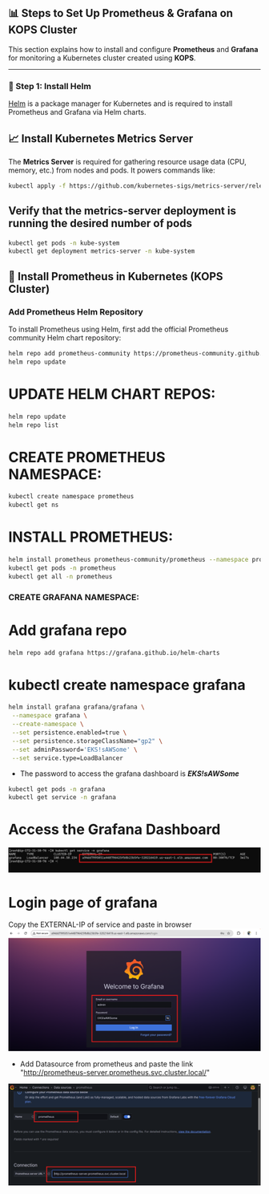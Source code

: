 ## 📊 Steps to Set Up Prometheus & Grafana on KOPS Cluster

This section explains how to install and configure **Prometheus** and **Grafana** for monitoring a Kubernetes cluster created using **KOPS**.

---

### 🔧 Step 1: Install Helm

[Helm](https://helm.sh/docs/intro/install/) is a package manager for Kubernetes and is required to install Prometheus and Grafana via Helm charts.



## 📈 Install Kubernetes Metrics Server

The **Metrics Server** is required for gathering resource usage data (CPU, memory, etc.) from nodes and pods. It powers commands like:

```bash
kubectl apply -f https://github.com/kubernetes-sigs/metrics-server/releases/latest/download/components.yaml
```

## Verify that the metrics-server deployment is running the desired number of pods 
```bash
kubectl get pods -n kube-system
kubectl get deployment metrics-server -n kube-system
```

## 📡 Install Prometheus in Kubernetes (KOPS Cluster)

### Add Prometheus Helm Repository

To install Prometheus using Helm, first add the official Prometheus community Helm chart repository:

```bash
helm repo add prometheus-community https://prometheus-community.github.io/helm-charts
helm repo update
```
# UPDATE HELM CHART REPOS:  
```bash
helm repo update
helm repo list
```

# CREATE PROMETHEUS NAMESPACE:
```bash
kubectl create namespace prometheus
kubectl get ns
```

# INSTALL PROMETHEUS:
```bash
helm install prometheus prometheus-community/prometheus --namespace prometheus --set alertmanager.persistentVolume.storageClass="gp2" --set server.persistentVolume.storageClass="gp2"
kubectl get pods -n prometheus
kubectl get all -n prometheus
```

 ### CREATE GRAFANA NAMESPACE:
# Add grafana repo
 ```bash
helm repo add grafana https://grafana.github.io/helm-charts
```
 
 # kubectl create namespace grafana
 ```bash
helm install grafana grafana/grafana \
  --namespace grafana \
  --create-namespace \
  --set persistence.enabled=true \
  --set persistence.storageClassName="gp2" \
  --set adminPassword='EKS!sAWSome' \
  --set service.type=LoadBalancer
```
- The password to access the grafana dashboard is ***EKS!sAWSome***  
```bash
kubectl get pods -n grafana
kubectl get service -n grafana
```

# Access the Grafana Dashboard
![Grafana Login](assets/grafana_elb.png)

# Login page of grafana  
Copy the EXTERNAL-IP of service and paste in browser
![Grafana Login](assets/grafana_login.png)


- Add Datasource from prometheus and paste the link  "http://prometheus-server.prometheus.svc.cluster.local/"  

![Data_source_Prometheus](assets/data_source_prome.png)


